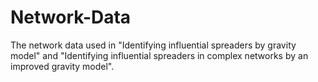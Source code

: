 # Network-Data
The network data used in "Identifying influential spreaders by gravity model" and "Identifying influential spreaders in complex networks by an improved gravity model".

